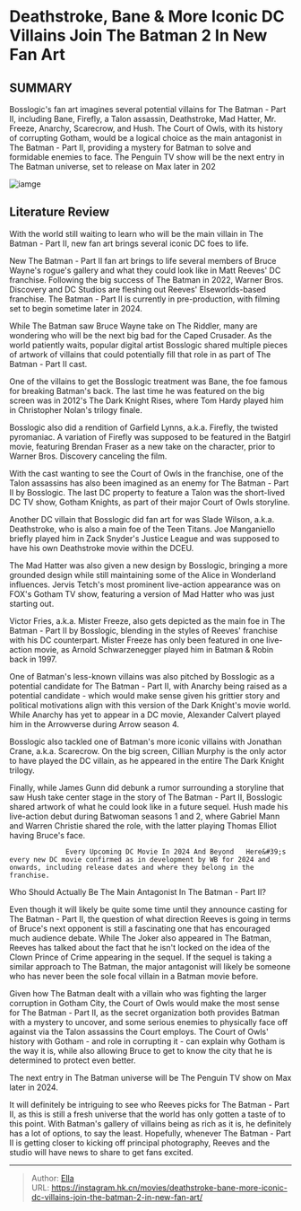# Deathstroke, Bane &amp; More Iconic DC Villains Join The Batman 2 In New Fan Art


## SUMMARY 






  Bosslogic&#39;s fan art imagines several potential villains for The Batman - Part II, including Bane, Firefly, a Talon assassin, Deathstroke, Mad Hatter, Mr. Freeze, Anarchy, Scarecrow, and Hush.   The Court of Owls, with its history of corrupting Gotham, would be a logical choice as the main antagonist in The Batman - Part II, providing a mystery for Batman to solve and formidable enemies to face.   The Penguin TV show will be the next entry in The Batman universe, set to release on Max later in 202  

![iamge](https://static1.srcdn.com/wordpress/wp-content/uploads/2024/01/split-image-of-robert-pattinson-s-batman-standing-in-the-batman-and-deathstroke-brandishing-two-swords.jpg)

## Literature Review

With the world still waiting to learn who will be the main villain in The Batman - Part II, new fan art brings several iconic DC foes to life.




New The Batman - Part II fan art brings to life several members of Bruce Wayne&#39;s rogue&#39;s gallery and what they could look like in Matt Reeves&#39; DC franchise. Following the big success of The Batman in 2022, Warner Bros. Discovery and DC Studios are fleshing out Reeves&#39; Elseworlds-based franchise. The Batman - Part II is currently in pre-production, with filming set to begin sometime later in 2024.




While The Batman saw Bruce Wayne take on The Riddler, many are wondering who will be the next big bad for the Caped Crusader. As the world patiently waits, popular digital artist Bosslogic shared multiple pieces of artwork of villains that could potentially fill that role in as part of The Batman - Part II cast.


 

One of the villains to get the Bosslogic treatment was Bane, the foe famous for breaking Batman&#39;s back. The last time he was featured on the big screen was in 2012&#39;s The Dark Knight Rises, where Tom Hardy played him in Christopher Nolan&#39;s trilogy finale.


 




Bosslogic also did a rendition of Garfield Lynns, a.k.a. Firefly, the twisted pyromaniac. A variation of Firefly was supposed to be featured in the Batgirl movie, featuring Brendan Fraser as a new take on the character, prior to Warner Bros. Discovery canceling the film.


 

With the cast wanting to see the Court of Owls in the franchise, one of the Talon assassins has also been imagined as an enemy for The Batman - Part II by Bosslogic. The last DC property to feature a Talon was the short-lived DC TV show, Gotham Knights, as part of their major Court of Owls storyline.


 




Another DC villain that Bosslogic did fan art for was Slade Wilson, a.k.a. Deathstroke, who is also a main foe of the Teen Titans. Joe Manganiello briefly played him in Zack Snyder&#39;s Justice League and was supposed to have his own Deathstroke movie within the DCEU.


 

The Mad Hatter was also given a new design by Bosslogic, bringing a more grounded design while still maintaining some of the Alice in Wonderland influences. Jervis Tetch&#39;s most prominent live-action appearance was on FOX&#39;s Gotham TV show, featuring a version of Mad Hatter who was just starting out.


 




Victor Fries, a.k.a. Mister Freeze, also gets depicted as the main foe in The Batman - Part II by Bosslogic, blending in the styles of Reeves&#39; franchise with his DC counterpart. Mister Freeze has only been featured in one live-action movie, as Arnold Schwarzenegger played him in Batman &amp; Robin back in 1997.


 

One of Batman&#39;s less-known villains was also pitched by Bosslogic as a potential candidate for The Batman - Part II, with Anarchy being raised as a potential candidate - which would make sense given his grittier story and political motivations align with this version of the Dark Knight&#39;s movie world. While Anarchy has yet to appear in a DC movie, Alexander Calvert played him in the Arrowverse during Arrow season 4.


 




Bosslogic also tackled one of Batman&#39;s more iconic villains with Jonathan Crane, a.k.a. Scarecrow. On the big screen, Cillian Murphy is the only actor to have played the DC villain, as he appeared in the entire The Dark Knight trilogy.


 

Finally, while James Gunn did debunk a rumor surrounding a storyline that saw Hush take center stage in the story of The Batman - Part II, Bosslogic shared artwork of what he could look like in a future sequel. Hush made his live-action debut during Batwoman seasons 1 and 2, where Gabriel Mann and Warren Christie shared the role, with the latter playing Thomas Elliot having Bruce&#39;s face.

                  Every Upcoming DC Movie In 2024 And Beyond   Here&#39;s every new DC movie confirmed as in development by WB for 2024 and onwards, including release dates and where they belong in the franchise.   





 Who Should Actually Be The Main Antagonist In The Batman - Part II? 
         

Even though it will likely be quite some time until they announce casting for The Batman - Part II, the question of what direction Reeves is going in terms of Bruce&#39;s next opponent is still a fascinating one that has encouraged much audience debate. While The Joker also appeared in The Batman, Reeves has talked about the fact that he isn&#39;t locked on the idea of the Clown Prince of Crime appearing in the sequel. If the sequel is taking a similar approach to The Batman, the major antagonist will likely be someone who has never been the sole focal villain in a Batman movie before.

Given how The Batman dealt with a villain who was fighting the larger corruption in Gotham City, the Court of Owls would make the most sense for The Batman - Part II, as the secret organization both provides Batman with a mystery to uncover, and some serious enemies to physically face off against via the Talon assassins the Court employs. The Court of Owls&#39; history with Gotham - and role in corrupting it - can explain why Gotham is the way it is, while also allowing Bruce to get to know the city that he is determined to protect even better.






The next entry in The Batman universe will be The Penguin TV show on Max later in 2024.




It will definitely be intriguing to see who Reeves picks for The Batman - Part II, as this is still a fresh universe that the world has only gotten a taste of to this point. With Batman&#39;s gallery of villains being as rich as it is, he definitely has a lot of options, to say the least. Hopefully, whenever The Batman - Part II is getting closer to kicking off principal photography, Reeves and the studio will have news to share to get fans excited.



---

> Author: [Ella](https://instagram.hk.cn/)  
> URL: https://instagram.hk.cn/movies/deathstroke-bane-more-iconic-dc-villains-join-the-batman-2-in-new-fan-art/  


